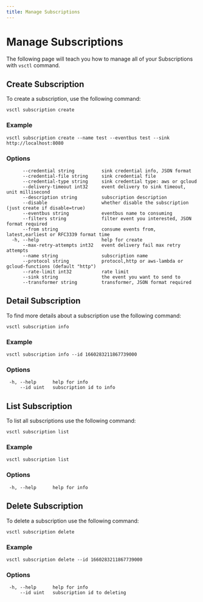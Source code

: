 ```yaml
---
title: Manage Subscriptions
---
```


# Manage Subscriptions

The following page will teach you how to manage all of your Subscriptions with `vsctl` command.

## Create Subscription

To create a subscription, use the following command:

```shell
vsctl subscription create
```

### Example

```shell
vsctl subscription create --name test --eventbus test --sink http://localhost:8080
```

### Options

```console
      --credential string          sink credential info, JSON format
      --credential-file string     sink credential file
      --credential-type string     sink credential type: aws or gcloud
      --delivery-timeout int32     event delivery to sink timeout, unit millisecond
      --description string         subscription description
      --disable                    whether disable the subscription (just create if disable=true)
      --eventbus string            eventbus name to consuming
      --filters string             filter event you interested, JSON format required
      --from string                consume events from, latest,earliest or RFC3339 format time
  -h, --help                       help for create
      --max-retry-attempts int32   event delivery fail max retry attempts
      --name string                subscription name
      --protocol string            protocol,http or aws-lambda or gcloud-functions (default "http")
      --rate-limit int32           rate limit
      --sink string                the event you want to send to
      --transformer string         transformer, JSON format required
```

## Detail Subscription

To find more details about a subscription use the following command:

```shell
vsctl subscription info
```

### Example

```shell
vsctl subscription info --id 1660283211867739000
```

### Options

```console
 -h, --help      help for info
     --id uint   subscription id to info

```

## List Subscription

To list all subscriptions use the following command:

```shell
vsctl subscription list
```

### Example

```shell
vsctl subscription list
```

### Options

```console
 -h, --help      help for info

```

## Delete Subscription

To delete a subscription use the following command:

```shell
vsctl subscription delete
```

### Example

```shell
vsctl subscription delete --id 1660283211867739000
```

### Options

```console
 -h, --help      help for info
     --id uint   subscription id to deleting
```

